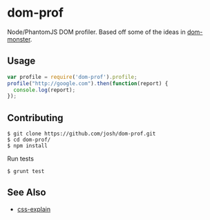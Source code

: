 # dom-prof

Node/PhantomJS DOM profiler. Based off some of the ideas in [dom-monster](https://github.com/madrobby/dom-monster).


## Usage

``` javascript
var profile = require('dom-prof').profile;
profile("http://google.com").then(function(report) {
  console.log(report);
});
```


## Contributing


    $ git clone https://github.com/josh/dom-prof.git
    $ cd dom-prof/
    $ npm install

Run tests

    $ grunt test


## See Also

* [css-explain](https://github.com/josh/css-explain)
